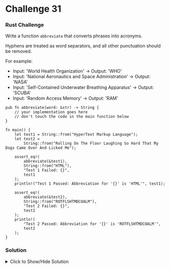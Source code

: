 # Challenge 31

### Rust Challenge

Write a function `abbreviate` that converts phrases into acronyms.

Hyphens are treated as word separators, and all other punctuation should be removed.

For example:

- Input: 'World Health Organization' → Output: 'WHO'
- Input: 'National Aeronautics and Space Administration' → Output: 'NASA'
- Input: 'Self-Contained Underwater Breathing Apparatus' → Output: 'SCUBA'
- Input: 'Random Access Memory' → Output: 'RAM'

```rust,editable
pub fn abbreviate(word: &str) -> String {
    // your implementation goes here
    // don't touch the code in the main function below
}

fn main() {
    let test1 = String::from("HyperText Markup Language");
    let test2 =
        String::from("Rolling On The Floor Laughing So Hard That My Dogs Came Over And Licked Me");

    assert_eq!(
        abbreviate(&test1),
        String::from("HTML"),
        "Test 1 Failed: {}",
        test1
    );
    println!("Test 1 Passed: Abbreviation for '{}' is 'HTML'", test1);

    assert_eq!(
        abbreviate(&test2),
        String::from("ROTFLSHTMDCOALM"),
        "Test 2 Failed: {}",
        test2
    );
    println!(
        "Test 2 Passed: Abbreviation for '{}' is 'ROTFLSHTMDCOALM'",
        test2
    );
}
```

### Solution

<details>
<summary>Click to Show/Hide Solution</summary>

```rust
pub fn abbreviate(word: &str) -> String {
    word.split(|c: char| c.is_whitespace() || c == '-')
        .map(|word| acronym(word))
        .collect::<Vec<String>>()
        .join("")
}

fn acronym(word: &str) -> String {
    if word.to_uppercase() == word || word.to_lowercase() == word {
        match word.chars().nth(0) {
            Some(word) => word.to_string(),
            None => "".to_string(),
        }
    } else {
        word.chars()
            .filter(|c| c.is_uppercase())
            .collect::<String>()
    }
}
```

</details>
